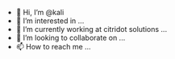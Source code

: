 - 👋 Hi, I’m @kali
- 👀 I’m interested in ...
- 🌱 I’m currently working at citridot solutions ...
- 💞️ I’m looking to collaborate on ...
- 📫 How to reach me ...

<!---
cd-vkali/cd-vkali is a ✨ special ✨ repository because its `README.md` (this file) appears on your GitHub profile.
You can click the Preview link to take a look at your changes.
--->

